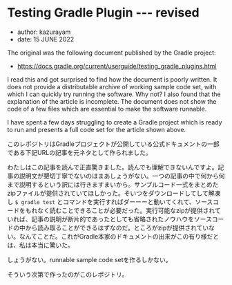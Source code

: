 # Testing Gradle Plugin --- revised

- author: kazurayam
- date: 15 JUNE 2022

The original was the following document published by the Gradle project:

- https://docs.gradle.org/current/userguide/testing_gradle_plugins.html

I read this and got surprised to find how the document is poorly written. It does not provide a distributable archive of working sample code set, with which I can quickly try running the software. Why not? I also found that the explanation of the article is incomplete. The document does not show the code of a few files which are essential to make the software runnable.

I have spent a few days struggling to create a Gradle project which is ready to run and presents a full code set for the article shown above.

このレポジトリはGradleプロジェクトが公開している公式ドキュメントの一部である下記URLの記事を元ネタとして作られました。

わたしはこの記事を読んで正直驚きました。読んでも理解できないんですよ。記事の説明文が懇切丁寧でないのはまあしょうがない。一つの記事の中で何から何まで説明するという訳には行きますまいから。サンプルコード一式をまとめたzipファイルが提供されていてほしかった。そいつをダウンロードしてして解凍し `$ gradle test` とコマンドを実行すればダーーーと動いてくれて、ソースコードをもれなく読むことできることが必要だった。実行可能なzipが提供されていれば、記事の説明が断片的であったとしても省略されたノウハウをソースコードの中から読み取ることができるはずなのだ。ところがzipが提供されていない。なんてことだ。これがGradle本家のドキュメントの出来がこの有り様だとは、私は本当に驚いた。

しょうがない。runnable sample code setを作るしかない。

そういう次第で作ったのがこのレポジトリ。
